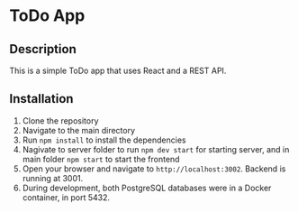 # ToDo App

## Description

This is a simple ToDo app that uses React and a REST API.

## Installation

1. Clone the repository
2. Navigate to the main directory
3. Run `npm install` to install the dependencies
4. Nagivate to server folder to run `npm dev start` for starting server, and in main folder `npm start` to start the frontend
5. Open your browser and navigate to `http://localhost:3002`. Backend is running at 3001.
6. During development, both PostgreSQL databases were in a Docker container, in port 5432.

